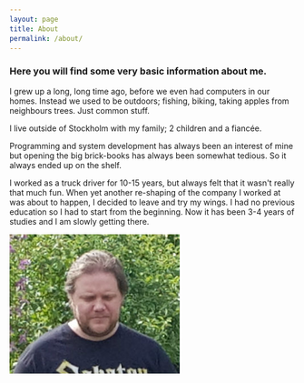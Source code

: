 ```yaml
---
layout: page
title: About
permalink: /about/
---
```



### Here you will find some very basic information about me.

I grew up a long, long time ago, before we even had computers in our homes. Instead we used to be outdoors; fishing, biking, 
taking apples from neighbours trees. Just common stuff.

I live outside of Stockholm with my family; 2 children and a fiancée.

Programming and system development has always been an interest of mine but opening the big brick-books has always been somewhat 
tedious. So it always ended up on the shelf.

I worked as a truck driver for 10-15 years, but always felt that it wasn't really that much fun. When yet another re-shaping of 
the company I worked at was about to happen, I decided to leave and try my wings. I had no previous education so I had to start 
from the beginning. Now it has been 3-4 years of studies and I am slowly getting there.

![Patrik Hasselblad](../pics/me.jpg)
